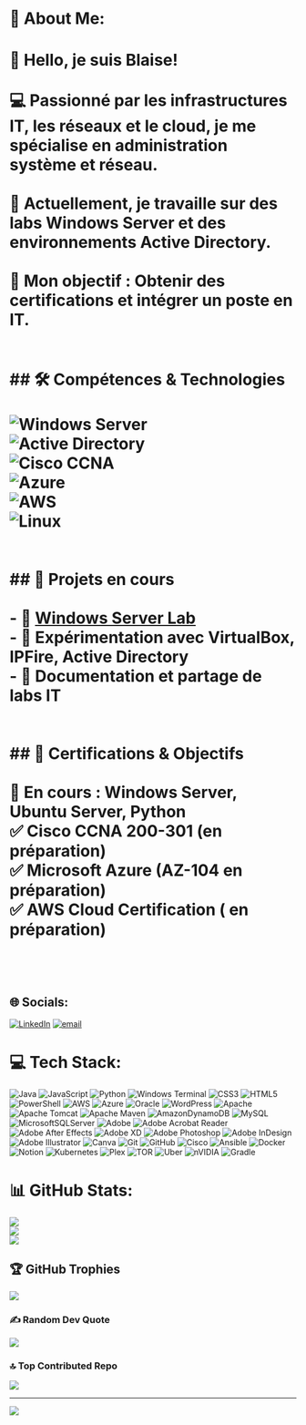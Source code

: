 # 💫 About Me:
# 👋 Hello, je suis Blaise!<br><br>💻 Passionné par les infrastructures IT, les réseaux et le cloud, je me spécialise en administration système et réseau.  <br><br>🎯 Actuellement, je travaille sur des labs Windows Server et des environnements Active Directory.  <br><br>🚀 Mon objectif : Obtenir des certifications et intégrer un poste en IT.  <br><br><br>## 🛠️ Compétences & Technologies<br><br>![Windows Server](https://img.shields.io/badge/Windows_Server-0078D6?style=for-the-badge&logo=windows&logoColor=white)<br>![Active Directory](https://img.shields.io/badge/Active%20Directory-0078D6?style=for-the-badge&logo=microsoft)<br>![Cisco CCNA](https://img.shields.io/badge/Cisco_CCNA-1BA0D7?style=for-the-badge&logo=cisco)<br>![Azure](https://img.shields.io/badge/Microsoft_Azure-0089D6?style=for-the-badge&logo=microsoft-azure)<br>![AWS](https://img.shields.io/badge/AWS-232F3E?style=for-the-badge&logo=amazon-aws)<br>![Linux](https://img.shields.io/badge/Linux-FCC624?style=for-the-badge&logo=linux&logoColor=black)<br><br><br>## 🚀 Projets en cours<br><br>- 🔹 [Windows Server Lab](https://github.com/NGAMS237/WindowsServer-Lab)  <br>- 🔹 Expérimentation avec **VirtualBox, IPFire, Active Directory**  <br>- 🔹 Documentation et partage de labs IT  <br><br><br>## 📜 Certifications & Objectifs<br><br>🔄 **En cours : Windows Server, Ubuntu Server, Python**  <br>✅ **Cisco CCNA 200-301  (en préparation)**  <br>✅ **Microsoft Azure (AZ-104 en préparation)**  <br>✅ **AWS Cloud Certification  ( en préparation)**  <br><br><br>


## 🌐 Socials:
[![LinkedIn](https://img.shields.io/badge/LinkedIn-%230077B5.svg?logo=linkedin&logoColor=white)](https://linkedin.com/in/blaisenganbou237) [![email](https://img.shields.io/badge/Email-D14836?logo=gmail&logoColor=white)](mailto:veracreative2022@gmail.com) 

# 💻 Tech Stack:
![Java](https://img.shields.io/badge/java-%23ED8B00.svg?style=for-the-badge&logo=openjdk&logoColor=white) ![JavaScript](https://img.shields.io/badge/javascript-%23323330.svg?style=for-the-badge&logo=javascript&logoColor=%23F7DF1E) ![Python](https://img.shields.io/badge/python-3670A0?style=for-the-badge&logo=python&logoColor=ffdd54) ![Windows Terminal](https://img.shields.io/badge/Windows%20Terminal-%234D4D4D.svg?style=for-the-badge&logo=windows-terminal&logoColor=white) ![CSS3](https://img.shields.io/badge/css3-%231572B6.svg?style=for-the-badge&logo=css3&logoColor=white) ![HTML5](https://img.shields.io/badge/html5-%23E34F26.svg?style=for-the-badge&logo=html5&logoColor=white) ![PowerShell](https://img.shields.io/badge/PowerShell-%235391FE.svg?style=for-the-badge&logo=powershell&logoColor=white) ![AWS](https://img.shields.io/badge/AWS-%23FF9900.svg?style=for-the-badge&logo=amazon-aws&logoColor=white) ![Azure](https://img.shields.io/badge/azure-%230072C6.svg?style=for-the-badge&logo=microsoftazure&logoColor=white) ![Oracle](https://img.shields.io/badge/Oracle-F80000?style=for-the-badge&logo=oracle&logoColor=white) ![WordPress](https://img.shields.io/badge/WordPress-%23117AC9.svg?style=for-the-badge&logo=WordPress&logoColor=white) ![Apache](https://img.shields.io/badge/apache-%23D42029.svg?style=for-the-badge&logo=apache&logoColor=white) ![Apache Tomcat](https://img.shields.io/badge/apache%20tomcat-%23F8DC75.svg?style=for-the-badge&logo=apache-tomcat&logoColor=black) ![Apache Maven](https://img.shields.io/badge/Apache%20Maven-C71A36?style=for-the-badge&logo=Apache%20Maven&logoColor=white) ![AmazonDynamoDB](https://img.shields.io/badge/Amazon%20DynamoDB-4053D6?style=for-the-badge&logo=Amazon%20DynamoDB&logoColor=white) ![MySQL](https://img.shields.io/badge/mysql-4479A1.svg?style=for-the-badge&logo=mysql&logoColor=white) ![MicrosoftSQLServer](https://img.shields.io/badge/Microsoft%20SQL%20Server-CC2927?style=for-the-badge&logo=microsoft%20sql%20server&logoColor=white) ![Adobe](https://img.shields.io/badge/adobe-%23FF0000.svg?style=for-the-badge&logo=adobe&logoColor=white) ![Adobe Acrobat Reader](https://img.shields.io/badge/Adobe%20Acrobat%20Reader-EC1C24.svg?style=for-the-badge&logo=Adobe%20Acrobat%20Reader&logoColor=white) ![Adobe After Effects](https://img.shields.io/badge/Adobe%20After%20Effects-9999FF.svg?style=for-the-badge&logo=Adobe%20After%20Effects&logoColor=white) ![Adobe XD](https://img.shields.io/badge/Adobe%20XD-470137?style=for-the-badge&logo=Adobe%20XD&logoColor=#FF61F6) ![Adobe Photoshop](https://img.shields.io/badge/adobe%20photoshop-%2331A8FF.svg?style=for-the-badge&logo=adobe%20photoshop&logoColor=white) ![Adobe InDesign](https://img.shields.io/badge/Adobe%20InDesign-49021F?style=for-the-badge&logo=adobeindesign&logoColor=FF3366) ![Adobe Illustrator](https://img.shields.io/badge/adobe%20illustrator-%23FF9A00.svg?style=for-the-badge&logo=adobe%20illustrator&logoColor=white) ![Canva](https://img.shields.io/badge/Canva-%2300C4CC.svg?style=for-the-badge&logo=Canva&logoColor=white) ![Git](https://img.shields.io/badge/git-%23F05033.svg?style=for-the-badge&logo=git&logoColor=white) ![GitHub](https://img.shields.io/badge/github-%23121011.svg?style=for-the-badge&logo=github&logoColor=white) ![Cisco](https://img.shields.io/badge/cisco-%23049fd9.svg?style=for-the-badge&logo=cisco&logoColor=black) ![Ansible](https://img.shields.io/badge/ansible-%231A1918.svg?style=for-the-badge&logo=ansible&logoColor=white) ![Docker](https://img.shields.io/badge/docker-%230db7ed.svg?style=for-the-badge&logo=docker&logoColor=white) ![Notion](https://img.shields.io/badge/Notion-%23000000.svg?style=for-the-badge&logo=notion&logoColor=white) ![Kubernetes](https://img.shields.io/badge/kubernetes-%23326ce5.svg?style=for-the-badge&logo=kubernetes&logoColor=white) ![Plex](https://img.shields.io/badge/plex-%23E5A00D.svg?style=for-the-badge&logo=plex&logoColor=white) ![TOR](https://img.shields.io/badge/tor-%237E4798.svg?style=for-the-badge&logo=tor-project&logoColor=white) ![Uber](https://img.shields.io/badge/Uber-%23000000.svg?style=for-the-badge&logo=Uber&logoColor=white) ![nVIDIA](https://img.shields.io/badge/nVIDIA-%2376B900.svg?style=for-the-badge&logo=nVIDIA&logoColor=white) ![Gradle](https://img.shields.io/badge/Gradle-02303A.svg?style=for-the-badge&logo=Gradle&logoColor=white)
# 📊 GitHub Stats:
![](https://github-readme-stats.vercel.app/api?username=NGAMS237&theme=dark&hide_border=false&include_all_commits=false&count_private=false)<br/>
![](https://github-readme-streak-stats.herokuapp.com/?user=NGAMS237&theme=dark&hide_border=false)<br/>
![](https://github-readme-stats.vercel.app/api/top-langs/?username=NGAMS237&theme=dark&hide_border=false&include_all_commits=false&count_private=false&layout=compact)

## 🏆 GitHub Trophies
![](https://github-profile-trophy.vercel.app/?username=NGAMS237&theme=radical&no-frame=false&no-bg=false&margin-w=4)

### ✍️ Random Dev Quote
![](https://quotes-github-readme.vercel.app/api?type=horizontal&theme=radical)

### 🔝 Top Contributed Repo
![](https://github-contributor-stats.vercel.app/api?username=NGAMS237&limit=5&theme=dark&combine_all_yearly_contributions=true)

---
[![](https://visitcount.itsvg.in/api?id=NGAMS237&icon=0&color=0)](https://visitcount.itsvg.in)

<!-- Proudly created with GPRM ( https://gprm.itsvg.in ) -->